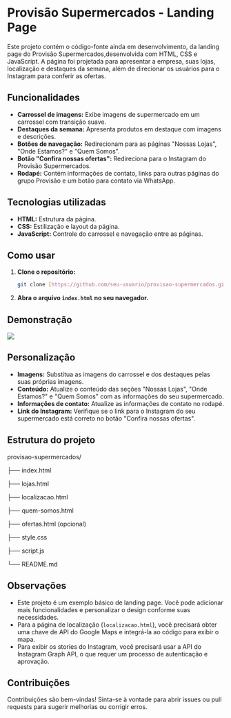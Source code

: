 # Provisão Supermercados - Landing Page

Este projeto contém o código-fonte ainda em desenvolvimento, da landing page do Provisão Supermercados,desenvolvida com HTML, CSS e JavaScript. A página foi projetada para apresentar a empresa, suas lojas, localização e destaques da semana, além de direcionar os usuários para o Instagram para conferir as ofertas.

## Funcionalidades

*   **Carrossel de imagens:** Exibe imagens de supermercado em um carrossel com transição suave.
*   **Destaques da semana:** Apresenta produtos em destaque com imagens e descrições.
*   **Botões de navegação:** Redirecionam para as páginas "Nossas Lojas", "Onde Estamos?" e "Quem Somos".
*   **Botão "Confira nossas ofertas":** Redireciona para o Instagram do Provisão Supermercados.
*   **Rodapé:** Contém informações de contato, links para outras páginas do grupo Provisão e um botão para contato via WhatsApp.

## Tecnologias utilizadas

*   **HTML:** Estrutura da página.
*   **CSS:** Estilização e layout da página.
*   **JavaScript:** Controle do carrossel e navegação entre as páginas.

## Como usar

1.  **Clone o repositório:**
    ```bash
    git clone [https://github.com/seu-usuario/provisao-supermercados.git](https://github.com/seu-usuario/provisao-supermercados.git)
    ```
2.  **Abra o arquivo `index.html` no seu navegador.**

## Demonstração

![](https://i.imgur.com/zTHYGII.gif)

## Personalização

*   **Imagens:** Substitua as imagens do carrossel e dos destaques pelas suas próprias imagens.
*   **Conteúdo:** Atualize o conteúdo das seções "Nossas Lojas", "Onde Estamos?" e "Quem Somos" com as informações do seu supermercado.
*   **Informações de contato:** Atualize as informações de contato no rodapé.
*   **Link do Instagram:** Verifique se o link para o Instagram do seu supermercado está correto no botão "Confira nossas ofertas".

## Estrutura do projeto

provisao-supermercados/

├── index.html

├── lojas.html

├── localizacao.html

├── quem-somos.html

├── ofertas.html (opcional)

├── style.css

├── script.js

└── README.md

## Observações

*   Este projeto é um exemplo básico de landing page. Você pode adicionar mais funcionalidades e personalizar o design conforme suas necessidades.
*   Para a página de localização (`localizacao.html`), você precisará obter uma chave de API do Google Maps e integrá-la ao código para exibir o mapa.
*   Para exibir os stories do Instagram, você precisará usar a API do Instagram Graph API, o que requer um processo de autenticação e aprovação.

## Contribuições

Contribuições são bem-vindas! Sinta-se à vontade para abrir issues ou pull requests para sugerir melhorias ou corrigir erros.
